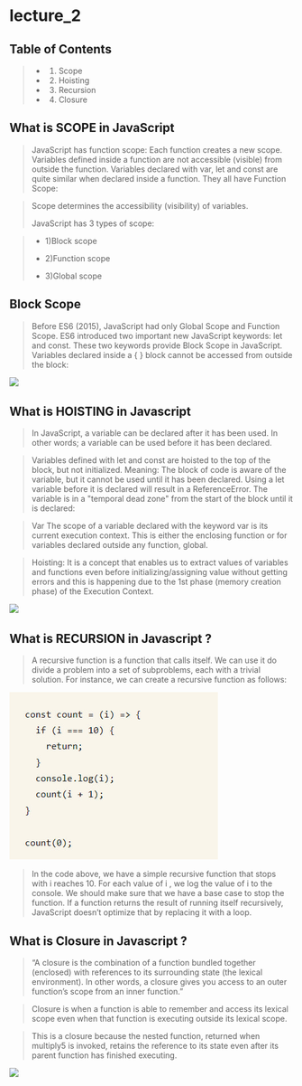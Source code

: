 # lecture_2
## Table  of  Contents
> - 1) Scope
>
> - 2) Hoisting
>
> - 3) Recursion
>
> - 4) Closure

## What is SCOPE in JavaScript

>JavaScript has function scope: Each function creates a new scope.
>Variables defined inside a function are not accessible (visible) from outside the function.
>Variables declared with var, let and const are quite similar when declared inside a function.
>They all have Function Scope:

>Scope determines the accessibility (visibility) of variables.
>
>JavaScript has 3 types of scope:

> - 1)Block scope
>
> - 2)Function scope
>
> - 3)Global scope

## Block Scope

>Before ES6 (2015), JavaScript had only Global Scope and Function Scope.
>ES6 introduced two important new JavaScript keywords: let and const.
>These two keywords provide Block Scope in JavaScript.
>Variables declared inside a { } block cannot be accessed from outside the block:

![](https://pbs.twimg.com/card_img/1544656656906207233/Mjgb7Nqs?format=jpg&name=large)

## What is HOISTING in Javascript

>In JavaScript, a variable can be declared after it has been used.
>In other words; a variable can be used before it has been declared.

>Variables defined with let and const are hoisted to the top of the block, but not initialized.
>Meaning: The block of code is aware of the variable, but it cannot be used until it has been declared.
>Using a let variable before it is declared will result in a ReferenceError.
>The variable is in a "temporal dead zone" from the start of the block until it is declared:

>Var The scope of a variable declared with the keyword var is its current execution context. This is either the enclosing function or for variables declared outside any function, global.


>Hoisting: It is a concept that enables us to extract values of variables and functions even before initializing/assigning value without getting errors and this is happening due to the 1st phase (memory creation phase) of the Execution Context.


![](https://miro.medium.com/max/1200/1*3zcwke0wPy1t7n85o59HiQ.png)


## What is RECURSION in Javascript ?

>A recursive function is a function that calls itself.
>We can use it do divide a problem into a set of subproblems, each with a trivial solution.
>For instance, we can create a recursive function as follows:

![](/ima/photo_2023-03-16_14-44-13.jpg)

>In the code above, we have a simple recursive function that stops with i reaches 10.
>For each value of i , we log the value of i to the console.
>We should make sure that we have a base case to stop the function.
>If a function returns the result of running itself recursively, JavaScript doesn’t optimize that by replacing it with a loop.



## What is Closure in Javascript ?


>“A closure is the combination of a function bundled together (enclosed) with references to its surrounding state (the lexical 
>environment). In other words, a closure gives you access to an outer function’s scope from an inner function.”


>Closure is when a function is able to remember and access its lexical scope even when that function is executing outside its lexical scope.

>This is a closure because the nested function, returned when multiply5 is invoked, retains the reference to its state even after its parent function has finished executing.


![](https://res.cloudinary.com/practicaldev/image/fetch/s--1Xm29Qbp--/c_limit%2Cf_auto%2Cfl_progressive%2Cq_auto%2Cw_880/https://user-images.githubusercontent.com/23126394/99179479-35df0600-2744-11eb-816f-c478399a246b.png)